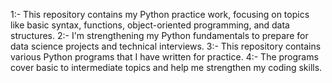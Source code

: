  1:- This repository contains my Python practice work, focusing on topics like basic syntax, functions, object-oriented programming, and data structures.
 2:- I'm strengthening my Python fundamentals to prepare for data science projects and technical interviews.
 3:- This repository contains various Python programs that I have written for practice.
 4:- The programs cover basic to intermediate topics and help me strengthen my coding skills.
